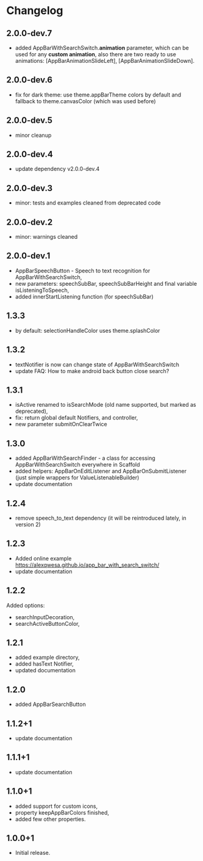 # Changelog

## 2.0.0-dev.7

* added AppBarWithSearchSwitch.**animation** parameter, which can be used for any **custom animation**,
also there are two ready to use animations: [AppBarAnimationSlideLeft], [AppBarAnimationSlideDown].

## 2.0.0-dev.6

* fix for dark theme: use theme.appBarTheme colors by default and fallback to theme.canvasColor (which was used before)

## 2.0.0-dev.5

* minor cleanup

## 2.0.0-dev.4

* update dependency v2.0.0-dev.4

## 2.0.0-dev.3

* minor: tests and examples cleaned from deprecated code

## 2.0.0-dev.2

* minor: warnings cleaned

## 2.0.0-dev.1

* AppBarSpeechButton - Speech to text recognition for AppBarWithSearchSwitch,
* new parameters: speechSubBar, speechSubBarHeight and final variable isListeningToSpeech,
* added innerStartListening function (for speechSubBar)

## 1.3.3

* by default: selectionHandleColor uses theme.splashColor

## 1.3.2

* textNotifier is now can change state of AppBarWithSearchSwitch
* update FAQ: How to make android back button close search?

## 1.3.1

* isActive renamed to isSearchMode (old name supported, but marked as deprecated),
* fix: return global default Notifiers, and controller,
* new parameter submitOnClearTwice

## 1.3.0

* added AppBarWithSearchFinder - a class for accessing AppBarWithSearchSwitch everywhere in Scaffold
* added helpers: AppBarOnEditListener and AppBarOnSubmitListener (just simple wrappers for ValueListenableBuilder)
* update documentation

## 1.2.4

* remove speech_to_text dependency (it will be reintroduced lately, in version 2)

## 1.2.3

* Added online example https://alexqwesa.github.io/app_bar_with_search_switch/
* update documentation

## 1.2.2

Added options:

* searchInputDecoration,
* searchActiveButtonColor,

## 1.2.1

* added example directory,
* added hasText Notifier,
* updated documentation

## 1.2.0

* added AppBarSearchButton

## 1.1.2+1

* update documentation

## 1.1.1+1

* update documentation

## 1.1.0+1

* added support for custom icons,
* property keepAppBarColors finished,
* added few other properties.

## 1.0.0+1

* Initial release.
